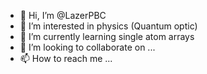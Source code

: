 - 👋 Hi, I’m @LazerPBC
- 👀 I’m interested in physics (Quantum optic) 
- 🌱 I’m currently learning single atom arrays
- 💞️ I’m looking to collaborate on ...
- 📫 How to reach me ...

<!---
LazerPBC/LazerPBC is a ✨ special ✨ repository because its `README.md` (this file) appears on your GitHub profile.
You can click the Preview link to take a look at your changes.
--->
